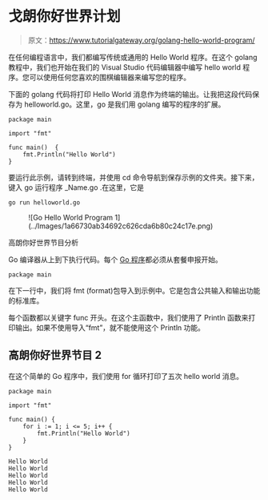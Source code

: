 # 戈朗你好世界计划

> 原文：<https://www.tutorialgateway.org/golang-hello-world-program/>

在任何编程语言中，我们都编写传统或通用的 Hello World 程序。在这个 golang 教程中，我们也开始在我们的 Visual Studio 代码编辑器中编写 hello world 程序。您可以使用任何您喜欢的围棋编辑器来编写您的程序。

下面的 golang 代码将打印 Hello World 消息作为终端的输出。让我把这段代码保存为 helloworld.go。这里，go 是我们用 golang 编写的程序的扩展。

```
package main

import "fmt"

func main()  {
    fmt.Println("Hello World")
}
```

要运行此示例，请转到终端，并使用 cd 命令导航到保存示例的文件夹。接下来，键入 go 运行程序 _Name.go .在这里，它是

```
go run helloworld.go
```

<figure class="wp-block-image size-large">![Go Hello World Program 1](../Images/1a66730ab34692c626cda6b80c24c17e.png)</figure>

高朗你好世界节目分析

Go 编译器从上到下执行代码。每个 [Go 程序](https://www.tutorialgateway.org/go-programs/)都必须从套餐申报开始。

```
package main
```

在下一行中，我们将 fmt (format)包导入到示例中。它是包含公共输入和输出功能的标准库。

每个函数都以关键字 func 开头。在这个主函数中，我们使用了 Println 函数来打印输出。如果不使用导入“fmt”，就不能使用这个 Println 功能。

## 高朗你好世界节目 2

在这个简单的 Go 程序中，我们使用 for 循环打印了五次 hello world 消息。

```
package main

import "fmt"

func main() {
    for i := 1; i <= 5; i++ {
        fmt.Println("Hello World")
    }
}
```

```
Hello World
Hello World
Hello World
Hello World
Hello World
```